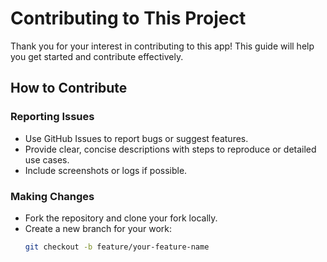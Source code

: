 # Contributing to This Project

Thank you for your interest in contributing to this app! This guide will help you get started and contribute effectively.

## How to Contribute

### Reporting Issues
- Use GitHub Issues to report bugs or suggest features.
- Provide clear, concise descriptions with steps to reproduce or detailed use cases.
- Include screenshots or logs if possible.

### Making Changes
- Fork the repository and clone your fork locally.
- Create a new branch for your work:
  ```bash
  git checkout -b feature/your-feature-name
